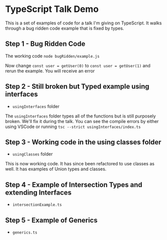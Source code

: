 # TypeScript Talk Demo

This is a set of examples of code for a talk I'm giving on TypeScript. It walks through a bug ridden code example that is fixed by types.

## Step 1 - Bug Ridden Code

The working code
`node bugRidden/example.js`

Now change `const user = getUser(0)` to `const user = getUser(1)` and rerun the example. You will receive an error

## Step 2 - Still broken but Typed example using interfaces

* `usingInterfaces` folder

The `usingInterfaces` folder types all of the functions but is still purposely broken. We'll fix it during the talk. You can see the compile errors by either using VSCode or running `tsc --strict usingInterfaces/index.ts`

## Step 3 - Working code in the using classes folder

* `usingClasses` folder

This is now working code. It has since been refactored to use classes as well. It has examples of Union types and classes.

## Step 4 - Example of Intersection Types and extending Interfaces

* `intersectionExample.ts`


## Step 5 - Example of Generics

* `generics.ts`


